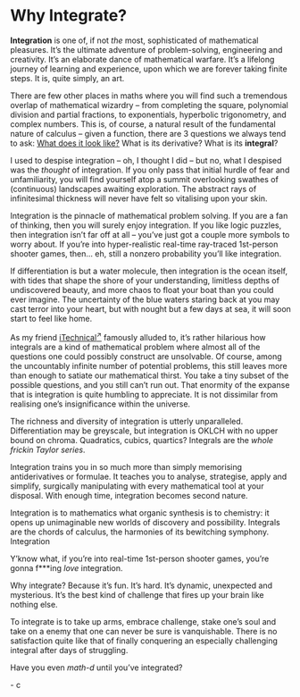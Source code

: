 # Why Integrate?
<!-- #SQUARK live! opin!
| dest = guides/integrals/why
| capt = Integration is love, integration is life
| index = guides / integrals
| date = 2025 April 17
-->

**Integration** is one of, if not *the* most, sophisticated of mathematical pleasures. It’s the ultimate adventure of problem-solving, engineering and creativity. It’s an elaborate dance of mathematical warfare. It’s a lifelong journey of learning and experience, upon which we are forever taking finite steps. It is, quite simply, an art.

There are few other places in maths where you will find such a tremendous overlap of mathematical wizardry – from completing the square, polynomial division and partial fractions, to exponentials, hyperbolic trigonometry, and complex numbers. This is, of course, a natural result of the fundamental nature of calculus – given a function, there are 3 questions we always tend to ask: [What does it look like?](../graph-drawing/why.md) What is its derivative? What is its **integral**?

I used to despise integration – oh, I thought I did – but no, what I despised was the *thought* of integration. If you only pass that initial hurdle of fear and unfamiliarity, you will find yourself atop a summit overlooking swathes of (continuous) landscapes awaiting exploration. The abstract rays of infinitesimal thickness will never have felt so vitalising upon your skin.

Integration is the pinnacle of mathematical problem solving. If you are a fan of thinking, then you will surely enjoy integration. If you like logic puzzles, then integration isn’t far off at all – you’ve just got a couple more symbols to worry about. If you’re into hyper-realistic real-time ray-traced 1st-person shooter games, then... eh, still a nonzero probability you’ll like integration.

If differentiation is but a water molecule, then integration is the ocean itself, with tides that shape the shore of your understanding, limitless depths of undiscovered beauty, and more chaos to float your boat than you could ever imagine. The uncertainty of the blue waters staring back at you may cast terror into your heart, but with nought but a few days at sea, it will soon start to feel like home.

As my friend [iTechnical<sup>↗</sup>](https://github.com/itechnicals) famously alluded to, it’s rather hilarious how integrals are a kind of mathematical problem where almost all of the questions one could possibly construct are unsolvable. Of course, among the uncountably infinite number of potential problems, this still leaves more than enough to satiate our mathematical thirst. You take a tiny subset of the possible questions, and you still can’t run out. That enormity of the expanse that is integration is quite humbling to appreciate. It is not dissimilar from realising one’s insignificance within the universe.

The richness and diversity of integration is utterly unparalleled. Differentiation may be greyscale, but integration is OKLCH with no upper bound on chroma. Quadratics, cubics, quartics? Integrals are the *whole frickin Taylor series*.

Integration trains you in so much more than simply memorising antiderivatives or formulae. It teaches you to analyse, strategise, apply and simplify, surgically manipulating with every mathematical tool at your disposal. With enough time, integration becomes second nature.

Integration is to mathematics what organic synthesis is to chemistry: it opens up unimaginable new worlds of discovery and possibility. Integrals are the chords of calculus, the harmonies of its bewitching symphony. Integration

Y’know what, if you’re into real-time 1st-person shooter games, you’re gonna f\*\*\*ing *love* integration.

Why integrate? Because it’s fun. It’s hard. It’s dynamic, unexpected and mysterious. It’s the best kind of challenge that fires up your brain like nothing else.

To integrate is to take up arms, embrace challenge, stake one’s soul and take on a enemy that one can never be sure is vanquishable. There is no satisfaction quite like that of finally conquering an especially challenging integral after days of struggling.

Have you even *math-d* until you’ve integrated?

\- c
